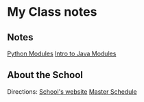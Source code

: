 # My Class notes

## Notes
[Python Modules](https://learn2codelive.com/courses/4)
[Intro to Java Modules](https://learn2codelive.com/courses/107)


## About the School

Directions: 
[School's website](https://nngcs.org/)
[Master Schedule](https://docs.google.com/spreadsheets/d/17ky5IheQKcRjOY7D7QFcUIHW7Fx4yqGmbkacGc8RLJg/edit#gid=2004509751)

